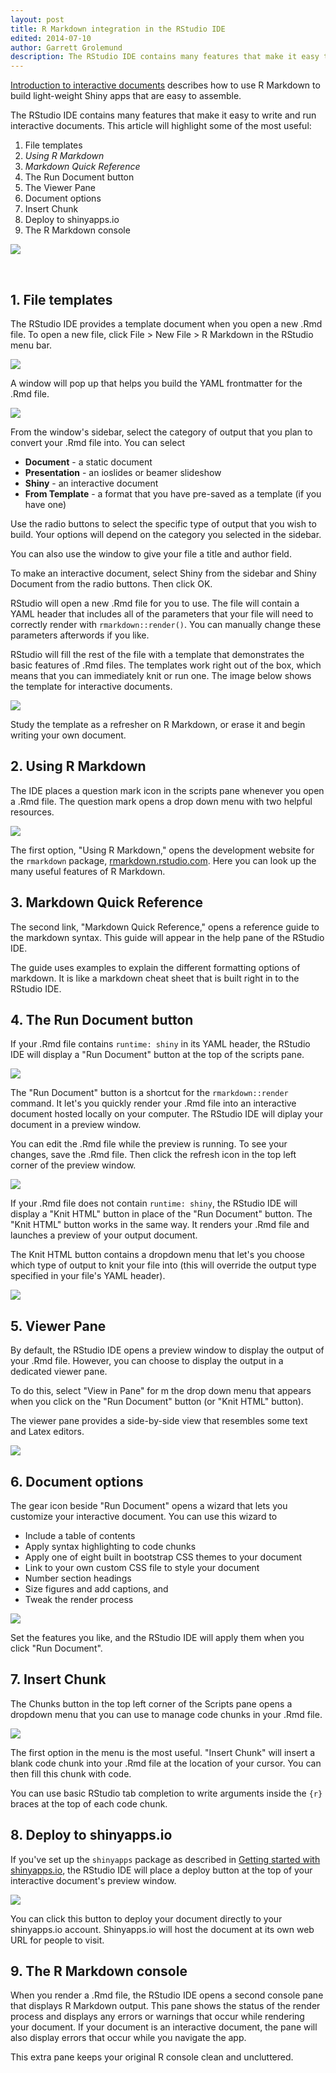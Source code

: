 ```yaml
---
layout: post
title: R Markdown integration in the RStudio IDE
edited: 2014-07-10
author: Garrett Grolemund
description: The RStudio IDE contains many features that make it easy to write and run interactive documents. This article will highlight some of the most useful.
---
```


[Introduction to interactive documents](../articles/interactive-docs.html) describes how to use R Markdown to build light-weight Shiny apps that are easy to assemble. 

The RStudio IDE contains many features that make it easy to write and run interactive documents. This article will highlight some of the most useful:

1. File templates
2. _Using R Markdown_
3. _Markdown Quick Reference_
4. The Run Document button
5. The Viewer Pane
6. Document options
7. Insert Chunk
8. Deploy to shinyapps.io
9. The R Markdown console

![](/images/rmdint-all.png)

<br>

## 1. File templates

The RStudio IDE provides a template document when you open a new .Rmd file. To open a new file, click File > New File > R Markdown in the RStudio menu bar. 

![](/images/rmd-new.png)

A window will pop up that helps you build the YAML frontmatter for the .Rmd file. 

![](/images/rmd-window.png)

From the window's sidebar, select the category of output that you plan to convert your .Rmd file into. You can select

* __Document__ - a static document
* __Presentation__ - an ioslides or beamer slideshow
* __Shiny__ - an interactive document
* __From Template__ - a format that you have pre-saved as a template (if you have one)

Use the radio buttons to select the specific type of output that you wish to build. Your options will depend on the category you selected in the sidebar.

You can also use the window to give your file a title and author field.

To make an interactive document, select Shiny from the sidebar and Shiny Document from the radio buttons. Then click OK.

RStudio will open a new .Rmd file for you to use. The file will contain a YAML header that includes all of the parameters that your file will need to correctly render with `rmarkdown::render()`. You can manually change these parameters afterwords if you like.

RStudio will fill the rest of the file with a template that demonstrates the basic features of .Rmd files. The templates work right out of the box, which means that you can immediately knit or run one. The image below shows the template for interactive documents.

![](/images/rmdint-template.png)

Study the template as a refresher on R Markdown, or erase it and begin writing your own document.

## 2. Using R Markdown

The IDE places a question mark icon in the scripts pane whenever you open a .Rmd file. The question mark opens a drop down menu with two helpful resources.

![](/images/rmdint-question.png)

The first option, "Using R Markdown," opens the development website for the `rmarkdown` package, [rmarkdown.rstudio.com](http://rmarkdown.rstudio.com). Here you can look up the many useful features of R Markdown.

## 3. Markdown Quick Reference

The second link, "Markdown Quick Reference," opens a reference guide to the markdown syntax. This guide will appear in the help pane of the RStudio IDE. 

The guide uses examples to explain the different formatting options of markdown. It is like a markdown cheat sheet that is built right in to the RStudio IDE.

## 4. The Run Document button

If your .Rmd file contains `runtime: shiny` in its YAML header, the RStudio IDE will display a "Run Document" button at the top of the scripts pane.

![](/images/rmdint-run-button.png)

The "Run Document" button is a shortcut for the `rmarkdown::render` command. It let's you quickly render your .Rmd file into an interactive document hosted locally on your computer. The RStudio IDE will diplay your document in a preview window.

You can edit the .Rmd file while the preview is running. To see your changes, save the .Rmd file. Then click the refresh icon in the top left corner of the preview window.

![](/images/rmdint-refresh.png)

If your .Rmd file does not contain `runtime: shiny`, the RStudio IDE will display a "Knit HTML" button in place of the "Run Document" button. The "Knit HTML" button works in the same way. It renders your .Rmd file and launches a preview of your output document. 

The Knit HTML button contains a dropdown menu that let's you choose which type of output to knit your file into (this will override the output type specified in your file's YAML header).

![](/images/rmdint-dropdown.png)

## 5. Viewer Pane

By default, the RStudio IDE opens a preview window to display the output of your .Rmd file. However, you can choose to display the output in a dedicated viewer pane.

To do this, select "View in Pane" for m the drop down menu that appears when you click on the "Run Document" button (or "Knit HTML" button).

The viewer pane provides a side-by-side view that resembles some text and Latex editors.

![](/images/rmdint-viewer.png)

## 6. Document options

The gear icon beside "Run Document" opens a wizard that lets you customize your interactive document. You can use this wizard to 

* Include a table of contents
* Apply syntax highlighting to code chunks
* Apply one of eight built in bootstrap CSS themes to your document
* Link to your own custom CSS file to style your document
* Number section headings
* Size figures and add captions, and
* Tweak the render process

![](/images/rmdint-gear.png)

Set the features you like, and the RStudio IDE will apply them when you click "Run Document".

## 7. Insert Chunk

The Chunks button in the top left corner of the Scripts pane opens a dropdown menu that you can use to manage code chunks in your .Rmd file.

![](/images/rmdint-chunk.png)

The first option in the menu is the most useful. "Insert Chunk" will insert a blank code chunk into your .Rmd file at the location of your cursor. You can then fill this chunk with code.

You can use basic RStudio tab completion to write arguments inside the `{r}` braces at the top of each code chunk.

## 8. Deploy to shinyapps.io

If you've set up the `shinyapps` package as described in [Getting started with shinyapps.io](../articles/shinyapps.html), the RStudio IDE will place a deploy button at the top of your interactive document's preview window.

![](/images/rmdint-deploy.png)

You can click this button to deploy your document directly to your shinyapps.io account. Shinyapps.io will host the document at its own web URL for people to visit.

## 9. The R Markdown console

When you render a .Rmd file, the RStudio IDE opens a second console pane that displays R Markdown output. This pane shows the status of the render process and displays any errors or warnings that occur while rendering your document. If your document is an interactive document, the pane will also display errors that occur while you navigate the app.

This extra pane keeps your original R console clean and uncluttered.
